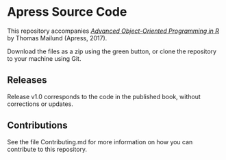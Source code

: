 # Apress Source Code

This repository accompanies [*Advanced Object-Oriented Programming in R*](http://www.apress.com/9781484229187) by Thomas Mailund (Apress, 2017).

[comment]: #cover


Download the files as a zip using the green button, or clone the repository to your machine using Git.

## Releases

Release v1.0 corresponds to the code in the published book, without corrections or updates.

## Contributions

See the file Contributing.md for more information on how you can contribute to this repository.
